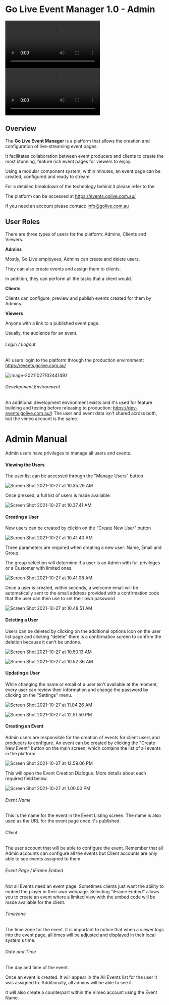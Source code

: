 # Go Live Event Manager 1.0 - Admin

![user-manual-admin.mp4](UserManual.assets/UserManual.assets/user-manual-admin.mp4)
<video src="UserManual.assets/user-manual-admin.mp4"></video>



## **Overview**

The **Go Live Event Manager** is a platform that allows the creation and configuration of live-streaming event pages.

It facilitates collaboration between event producers and clients to create the most stunning, feature rich event pages for viewers to enjoy.

Using a modular component system, within minutes, an event page can be created, configured and ready to stream. 

For a detailed breakdown of the technology behind it please refer to the 

[Technical Manual]: kablamo.com.au



The platform can be accessed at https://events.golive.com.au/

If you need an account please contact: info@golive.com.au



## User Roles

There are three types of users for the platform: Admins, Clients and Viewers.



**Admins**

Mostly, Go Live employees, Admins can create and delete users. 

They can also create events and assign them to clients.

In addition, they can perform all the tasks that a client would.



**Clients**

Clients can configure, preview and publish events created for them by Admins.



**Viewers**

Anyone with a link to a published event page. 

Usually, the audience for an event.



###### Login / Logout

All users login to the platform through the production environment: https://events.golive.com.au/

![image-20211027102441492](UserManual.assets/image-20211027102441492.png)



###### Development Environment

An additional development environment exists and it's used for feature building and testing before releasing to production: https://dev-events.golive.com.au/) The user and event data isn't shared across both, but the vimeo account is the same.


# Admin Manual

Admin users have privileges to manage all users and events. 

#### Viewing the Users

The user list can be accessed through the "Manage Users" button

![Screen Shot 2021-10-27 at 10.35.29 AM](UserManual.assets/1.png)

Once pressed, a full list of users is made available:

![Screen Shot 2021-10-27 at 10.37.41 AM](UserManual.assets/2.png)

#### Creating a User

New users can be created by clickin on the "Create New User" button

![Screen Shot 2021-10-27 at 10.41.40 AM](UserManual.assets/3.png)

Three parameters are required when creating a new user: Name, Email and Group.

The group selection will determine if a user is an Admin with full privileges or a Customer with limited ones.

![Screen Shot 2021-10-27 at 10.41.08 AM](UserManual.assets/4.png)

Once a user is created, within seconds, a welcome email will be automatically sent to the email address provided with a confirmation code that the user can then use to set their own password

![Screen Shot 2021-10-27 at 10.48.51 AM](UserManual.assets/5.png)

#### Deleting a User

Users can be deleted by clicking on the additional options icon on the user list page and clicking "delete" there is a confirmation screen to confirm the deletion because it can't be undone.

![Screen Shot 2021-10-27 at 10.50.13 AM](UserManual.assets/6.png)

![Screen Shot 2021-10-27 at 10.52.36 AM](UserManual.assets/7.png)

#### Updating a User

While changing the name or email of a user isn't available at the moment, every user can review their information and change the password by clicking on the "Settings" menu.

![Screen Shot 2021-10-27 at 11.04.26 AM](UserManual.assets/8.png)

![Screen Shot 2021-10-27 at 12.51.50 PM](UserManual.assets/9.png)

#### Creating an Event

Admin users are responsible for the creation of events for client users and producers to configure. An event can be created by clicking the "Create New Event" button on the main screen, which contains the list of all events in the platform.

![Screen Shot 2021-10-27 at 12.59.06 PM](UserManual.assets/10.png)

This will open the Event Creation Dialogue. More details about each required field below.

![Screen Shot 2021-10-27 at 1.00.00 PM](UserManual.assets/11.png)

###### Event Name

This is the name for the event in the Event Listing screen. 
The name is also used as the URL for the event page once it's published.

###### Client

The user account that will be able to configure the event. 
Remember that all Admin accounts can configure all the events but Client accounts are only able to see events assigned to them

###### Event Page / iFrame Embed

Not all Events need an event page. 
Sometimes clients just want the ability to embed the player in their own webpage. 
Selecting "iFrame Embed" allows you to create an event where a limited view with the embed code will be made available for the client. 

###### Timezone

The time zone for the event. It is important to notice that when a viewer logs into the event page, all times will be adjusted and displayed in their local system's time.

###### Date and Time

The day and time of the event.



Once an event is created. It will appear in the All Events list for the user it was assigned to. Additionally, all admins will be able to see it. 

It will also create a counterpart within the Vimeo account using the Event Name.
